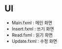# UI

- Main.fxml			: 메인 화면 
- Insert.fxml		: 쓰기 화면 
- Read.fxml			: 읽기 화면 
- Update.fxml		: 수정 화면 



